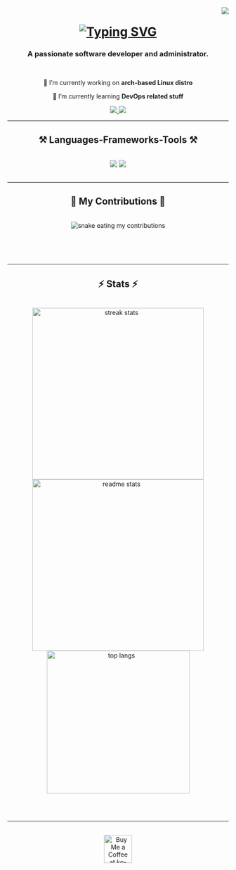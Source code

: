 <img align="right" src="https://visitor-badge.laobi.icu/badge?page_id=samvictordr.samvictordr" />

<h1 align="center">
    <a href="https://git.io/typing-svg"><img src="https://readme-typing-svg.herokuapp.com?font=Roboto&duration=3000&pause=1000&center=true&random=false&width=435&lines=%E3%81%93%E3%82%93%E3%81%AB%E3%81%A1%E3%81%AF!;%E3%82%B5%E3%83%A0%E3%83%BB%E3%83%93%E3%82%AF%E3%82%BF%E3%83%BC%E3%81%A7%E3%81%99%E3%80%82;Hi+There!;I'm+Sam+Victor." alt="Typing SVG" /></a>
</h1>

<h3 align="center">A passionate software developer and administrator.</h3>

<br/>

<div align="center">
 
 🔭 I’m currently working on **arch-based Linux distro**
 
 🌱 I’m currently learning **DevOps related stuff**

 </div>
 
<div align="center"> 
  <a href="mailto:samvictordr@outlook.com">
    <img src="https://img.shields.io/badge/Microsoft_Outlook-0078D4?style=for-the-badge&logo=microsoft-outlook&logoColor=white)" />
  </a>
  <a href="https://samvictordr.github.io" target="_blank">
     <img src="https://img.shields.io/badge/Portfolio-%23000000.svg?style=for-the-badge&logo=firefox&logoColor=#FF7139" target="_blank" /> <!-- sqlite, safari, google-chrome are other good icon options -->
  </a>
</div>

 <hr/>
 
<h2 align="center">⚒️ Languages-Frameworks-Tools ⚒️</h2>
<br/>
<div align="center">
    <img src="https://skillicons.dev/icons?i=html,css,vscode,github,git" />
    <img src="https://skillicons.dev/icons?i=azure,bash,linux,python,c,mysql,kafka,gitlab" /><br>
</div>

<br/>
<hr/>

<div align="center">
  <h2>🐍 My Contributions 🐍</h2>
  <br>
  <img alt="snake eating my contributions" src="https://raw.githubusercontent.com/samvictordr/samvictordr/output/github-contribution-grid-snake.svg" />
  
  <br/><br/><br/>
</div>

<hr/>

<h2 align="center">⚡ Stats ⚡</h2>
<br>
<div align=center>
  <img width=390 src="https://github-readme-streak-stats-salesp07.vercel.app/?user=samvictordr&count_private=true&theme=react&border_radius=10" alt="streak stats"/>
  <img width=390 src="https://github-readme-stats-salesp07.vercel.app/api?username=samvictordr&count_private=true&show_icons=true&theme=react&rank_icon=github&border_radius=10" alt="readme stats" />
  <br/>
  <img width=325 align="center" src="https://github-readme-stats-salesp07.vercel.app/api/top-langs/?username=samvictordr&hide=HTML&langs_count=8&layout=compact&theme=react&border_radius=10&size_weight=0.5&count_weight=0.5&exclude_repo=github-readme-stats" alt="top langs" />
</div>

<br/><br/>

<hr/>

<br/>

<div align="center">
<a href='https://ko-fi.com/samvictordr' target='_blank'><img height='64' style='border:0px;height:64px;' src='https://storage.ko-fi.com/cdn/kofi1.png?v=3' border='0' alt='Buy Me a Coffee at ko-fi.com' /></a>
</div>

<br/>
